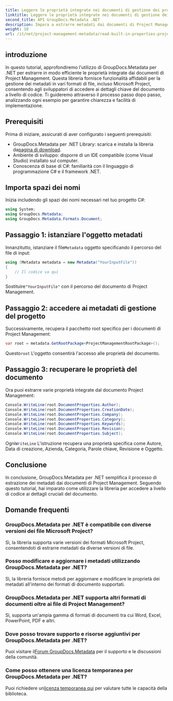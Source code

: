 ```yaml
---
title: Leggere le proprietà integrate nei documenti di gestione dei progetti .NET
linktitle: Leggere le proprietà integrate nei documenti di gestione dei progetti .NET
second_title: API GroupDocs.Metadata .NET
description: Impara a estrarre metadati dai documenti di Project Management utilizzando GroupDocs.Metadata per .NET. Migliora le tue capacità di elaborazione dei documenti.
weight: 10
url: /it/net/project-management-metadata/read-built-in-properties-project-management-documents/
---
```

## introduzione
In questo tutorial, approfondiremo l'utilizzo di GroupDocs.Metadata per .NET per estrarre in modo efficiente le proprietà integrate dai documenti di Project Management. Questa libreria fornisce funzionalità affidabili per la gestione dei metadati in vari formati di file, incluso Microsoft Project, consentendo agli sviluppatori di accedere ai dettagli chiave del documento a livello di codice. Ti guideremo attraverso il processo passo dopo passo, analizzando ogni esempio per garantire chiarezza e facilità di implementazione.
## Prerequisiti
Prima di iniziare, assicurati di aver configurato i seguenti prerequisiti:
-  GroupDocs.Metadata per .NET Library: scarica e installa la libreria da[pagina di download](https://releases.groupdocs.com/metadata/net/).
- Ambiente di sviluppo: disporre di un IDE compatibile (come Visual Studio) installato sul computer.
- Conoscenza di base di C#: familiarità con il linguaggio di programmazione C# e il framework .NET.

## Importa spazi dei nomi
Inizia includendo gli spazi dei nomi necessari nel tuo progetto C#:
```csharp
using System;
using GroupDocs.Metadata;
using GroupDocs.Metadata.Formats.Document;
```
## Passaggio 1: istanziare l'oggetto metadati
 Innanzitutto, istanziare il file`Metadata` oggetto specificando il percorso del file di input:
```csharp
using (Metadata metadata = new Metadata("YourInputFile"))
{
    // Il codice va qui
}
```
 Sostituire`"YourInputFile"` con il percorso del documento di Project Management.
## Passaggio 2: accedere ai metadati di gestione del progetto
Successivamente, recupera il pacchetto root specifico per i documenti di Project Management:
```csharp
var root = metadata.GetRootPackage<ProjectManagementRootPackage>();
```
Questo`root` L'oggetto consentirà l'accesso alle proprietà del documento.
## Passaggio 3: recuperare le proprietà del documento
Ora puoi estrarre varie proprietà integrate dal documento Project Management:
```csharp
Console.WriteLine(root.DocumentProperties.Author);
Console.WriteLine(root.DocumentProperties.CreationDate);
Console.WriteLine(root.DocumentProperties.Company);
Console.WriteLine(root.DocumentProperties.Category);
Console.WriteLine(root.DocumentProperties.Keywords);
Console.WriteLine(root.DocumentProperties.Revision);
Console.WriteLine(root.DocumentProperties.Subject);
```
 Ogni`WriteLine` L'istruzione recupera una proprietà specifica come Autore, Data di creazione, Azienda, Categoria, Parole chiave, Revisione e Oggetto.

## Conclusione
In conclusione, GroupDocs.Metadata per .NET semplifica il processo di estrazione dei metadati dai documenti di Project Management. Seguendo questo tutorial, hai imparato come utilizzare la libreria per accedere a livello di codice ai dettagli cruciali del documento.

## Domande frequenti
### GroupDocs.Metadata per .NET è compatibile con diverse versioni dei file Microsoft Project?
Sì, la libreria supporta varie versioni dei formati Microsoft Project, consentendoti di estrarre metadati da diverse versioni di file.
### Posso modificare e aggiornare i metadati utilizzando GroupDocs.Metadata per .NET?
Sì, la libreria fornisce metodi per aggiornare e modificare le proprietà dei metadati all'interno dei formati di documento supportati.
### GroupDocs.Metadata per .NET supporta altri formati di documenti oltre ai file di Project Management?
Sì, supporta un'ampia gamma di formati di documenti tra cui Word, Excel, PowerPoint, PDF e altri.
### Dove posso trovare supporto e risorse aggiuntivi per GroupDocs.Metadata per .NET?
 Puoi visitare il[Forum GroupDocs.Metadata](https://forum.groupdocs.com/c/metadata/14) per il supporto e le discussioni della comunità.
### Come posso ottenere una licenza temporanea per GroupDocs.Metadata per .NET?
 Puoi richiedere un[licenza temporanea qui](https://purchase.groupdocs.com/temporary-license/) per valutare tutte le capacità della biblioteca.